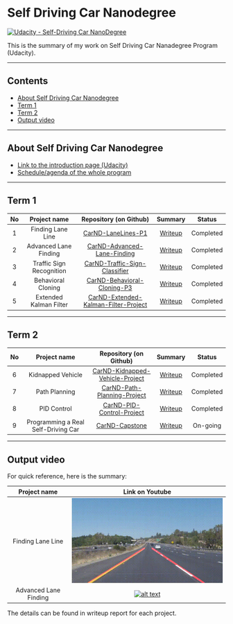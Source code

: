 # Self Driving Car Nanodegree
[![Udacity - Self-Driving Car NanoDegree](https://s3.amazonaws.com/udacity-sdc/github/shield-carnd.svg)](http://www.udacity.com/drive)

This is the summary of my work on Self Driving Car Nanadegree Program (Udacity).

---

## Contents

* [About Self Driving Car Nanodegree](#About-Self-Driving-Car-Nanodegree)
* [Term 1](#Term-1)
* [Term 2](#Term-2)
* [Output video](#Output-video)

[//]: # (Image References)

[P1_solidYellowLeft]: https://github.com/pl80tech/CarND-LaneLines-P1/blob/master/test_videos_output/solidYellowLeft.gif?raw=true "Solid Yellow Left (Finding Lane Line Project)"
[P2_output]: https://github.com/pl80tech/CarND-Advanced-Lane-Finding/blob/master/output_videos/project_video_output.gif?raw=true "Final output video (Advanced Lane Finding Project)"

---

## About Self Driving Car Nanodegree

* [Link to the introduction page (Udacity)](https://www.udacity.com/course/self-driving-car-engineer-nanodegree--nd013)
* [Schedule/agenda of the whole program](https://s3-us-west-2.amazonaws.com/udacity-email/SDC+images/SDCND+Class+Schedule.pdf)

---

## Term 1

| No | Project name              | Repository (on Github)               | Summary                | Status        |
|:--:|:-------------------------:|:------------------------------------:|:----------------------:|:-------------:|
| 1  | Finding Lane Line         |[CarND-LaneLines-P1](https://github.com/pl80tech/CarND-LaneLines-P1) |[Writeup](https://github.com/pl80tech/CarND-LaneLines-P1/blob/master/WriteUp.md) | Completed |
| 2  | Advanced Lane Finding     |[CarND-Advanced-Lane-Finding](https://github.com/pl80tech/CarND-Advanced-Lane-Finding) |[Writeup](https://github.com/pl80tech/CarND-Advanced-Lane-Finding/blob/master/WriteUp.md) | Completed |
| 3  | Traffic Sign Recognition  |[CarND-Traffic-Sign-Classifier](https://github.com/pl80tech/CarND-Traffic-Sign-Classifier) |[Writeup](https://github.com/pl80tech/CarND-Traffic-Sign-Classifier/blob/master/WriteUp.md) | Completed |
| 4  | Behavioral Cloning        |[CarND-Behavioral-Cloning-P3](https://github.com/pl80tech/CarND-Behavioral-Cloning-P3) |[Writeup](https://github.com/pl80tech/CarND-Behavioral-Cloning-P3/blob/master/WriteUp.md) | Completed |
| 5  | Extended Kalman Filter    |[CarND-Extended-Kalman-Filter-Project](https://github.com/pl80tech/CarND-Extended-Kalman-Filter-Project) |[Writeup](https://github.com/pl80tech/CarND-Extended-Kalman-Filter-Project/blob/master/WriteUp.md) | Completed |

---

## Term 2

| No | Project name              | Repository (on Github)               | Summary                | Status        |
|:--:|:-------------------------:|:------------------------------------:|:----------------------:|:-------------:|
| 6  | Kidnapped Vehicle         |[CarND-Kidnapped-Vehicle-Project](https://github.com/pl80tech/CarND-Kidnapped-Vehicle-Project) |[Writeup](https://github.com/pl80tech/CarND-Kidnapped-Vehicle-Project/blob/master/WriteUp.md) | Completed |
| 7  | Path Planning             |[CarND-Path-Planning-Project](https://github.com/pl80tech/CarND-Path-Planning-Project) |[Writeup](https://github.com/pl80tech/CarND-Path-Planning-Project/blob/master/WriteUp.md) | Completed |
| 8  | PID Control               |[CarND-PID-Control-Project](https://github.com/pl80tech/CarND-PID-Control-Project) |[Writeup](https://github.com/pl80tech/CarND-PID-Control-Project/blob/master/WriteUp.md) | Completed |
| 9  | Programming a Real Self-Driving Car |[CarND-Capstone](https://github.com/pl80tech/CarND-Capstone) |[Writeup](https://github.com/pl80tech/CarND-Capstone/blob/master/WriteUp.md) | On-going |

---

## Output video

For quick reference, here is the summary:

| Project name           | Link on Youtube |
|:----------------------:|:---------------:|
| Finding Lane Line      | [![alt text][P1_solidYellowLeft]](http://www.youtube.com/watch?v=LvdRSS2inxQ) |
| Advanced Lane Finding  | [![alt text][P2_output]](http://www.youtube.com/watch?v=FqdoX5UH3c8) |

The details can be found in writeup report for each project.
